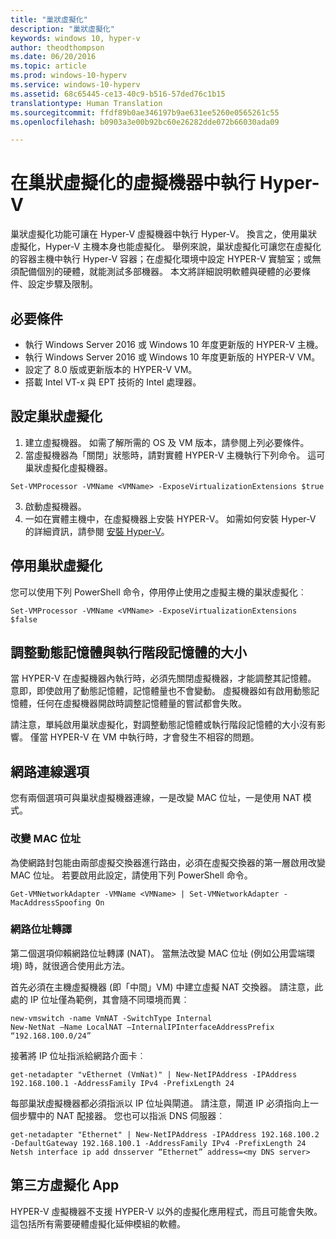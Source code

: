 ```yaml
---
title: "巢狀虛擬化"
description: "巢狀虛擬化"
keywords: windows 10, hyper-v
author: theodthompson
ms.date: 06/20/2016
ms.topic: article
ms.prod: windows-10-hyperv
ms.service: windows-10-hyperv
ms.assetid: 68c65445-ce13-40c9-b516-57ded76c1b15
translationtype: Human Translation
ms.sourcegitcommit: ffdf89b0ae346197b9ae631ee5260e0565261c55
ms.openlocfilehash: b0903a3e00b92bc60e26282dde072b66030ada09

---
```


# 在巢狀虛擬化的虛擬機器中執行 Hyper-V

巢狀虛擬化功能可讓在 Hyper-V 虛擬機器中執行 Hyper-V。 換言之，使用巢狀虛擬化，Hyper-V 主機本身也能虛擬化。 舉例來說，巢狀虛擬化可讓您在虛擬化的容器主機中執行 Hyper-V 容器；在虛擬化環境中設定 HYPER-V 實驗室；或無須配備個別的硬體，就能測試多部機器。 本文將詳細說明軟體與硬體的必要條件、設定步驟及限制。 

## 必要條件

- 執行 Windows Server 2016 或 Windows 10 年度更新版的 HYPER-V 主機。
- 執行 Windows Server 2016 或 Windows 10 年度更新版的 HYPER-V VM。
- 設定了 8.0 版或更新版本的 HYPER-V VM。
- 搭載 Intel VT-x 與 EPT 技術的 Intel 處理器。

## 設定巢狀虛擬化

1. 建立虛擬機器。 如需了解所需的 OS 及 VM 版本，請參閱上列必要條件。
2. 當虛擬機器為「關閉」狀態時，請對實體 HYPER-V 主機執行下列命令。 這可巢狀虛擬化虛擬機器。

```none
Set-VMProcessor -VMName <VMName> -ExposeVirtualizationExtensions $true
```
3. 啟動虛擬機器。
4. 一如在實體主機中，在虛擬機器上安裝 HYPER-V。 如需如何安裝 Hyper-V 的詳細資訊，請參閱 [安裝 Hyper-V]( https://msdn.microsoft.com/en-us/virtualization/hyperv_on_windows/quick_start/walkthrough_install)。

## 停用巢狀虛擬化
您可以使用下列 PowerShell 命令，停用停止使用之虛擬主機的巢狀虛擬化︰
```none
Set-VMProcessor -VMName <VMName> -ExposeVirtualizationExtensions $false
```

## 調整動態記憶體與執行階段記憶體的大小
當 HYPER-V 在虛擬機器內執行時，必須先關閉虛擬機器，才能調整其記憶體。 意即，即使啟用了動態記憶體，記憶體量也不會變動。 虛擬機器如有啟用動態記憶體，任何在虛擬機器開啟時調整記憶體量的嘗試都會失敗。 

請注意，單純啟用巢狀虛擬化，對調整動態記憶體或執行階段記憶體的大小沒有影響。 僅當 HYPER-V 在 VM 中執行時，才會發生不相容的問題。

## 網路連線選項
您有兩個選項可與巢狀虛擬機器連線，一是改變 MAC 位址，一是使用 NAT 模式。

### 改變 MAC 位址
為使網路封包能由兩部虛擬交換器進行路由，必須在虛擬交換器的第一層啟用改變 MAC 位址。 若要啟用此設定，請使用下列 PowerShell 命令。

```none
Get-VMNetworkAdapter -VMName <VMName> | Set-VMNetworkAdapter -MacAddressSpoofing On
```
### 網路位址轉譯
第二個選項仰賴網路位址轉譯 (NAT)。 當無法改變 MAC 位址 (例如公用雲端環境) 時，就很適合使用此方法。

首先必須在主機虛擬機器 (即「中間」VM) 中建立虛擬 NAT 交換器。 請注意，此處的 IP 位址僅為範例，其會隨不同環境而異︰
```none
new-vmswitch -name VmNAT -SwitchType Internal
New-NetNat –Name LocalNAT –InternalIPInterfaceAddressPrefix “192.168.100.0/24”
```
接著將 IP 位址指派給網路介面卡︰
```none
get-netadapter "vEthernet (VmNat)" | New-NetIPAddress -IPAddress 192.168.100.1 -AddressFamily IPv4 -PrefixLength 24
```
每部巢狀虛擬機器都必須指派以 IP 位址與閘道。 請注意，閘道 IP 必須指向上一個步驟中的 NAT 配接器。 您也可以指派 DNS 伺服器︰
```none
get-netadapter "Ethernet" | New-NetIPAddress -IPAddress 192.168.100.2 -DefaultGateway 192.168.100.1 -AddressFamily IPv4 -PrefixLength 24
Netsh interface ip add dnsserver “Ethernet” address=<my DNS server>
```

## 第三方虛擬化 App
HYPER-V 虛擬機器不支援 HYPER-V 以外的虛擬化應用程式，而且可能會失敗。 這包括所有需要硬體虛擬化延伸模組的軟體。



<!--HONumber=Oct16_HO4-->



